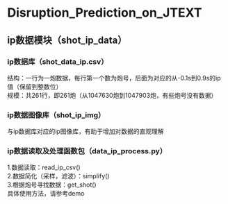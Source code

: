 # Disruption_Prediction_on_JTEXT
## ip数据模块（shot_ip_data）
### ip数据库（shot_data_ip.csv）
结构：一行为一炮数据，每行第一个数为炮号，后面为对应的从-0.1s到0.9s的ip值（保留到整数位）  
规模：共261行，即261炮（从1047630炮到1047903炮，有些炮号没有数据）  
### ip数据图像库（shot_ip_img）
与ip数据库对应的ip图像库，有助于增加对数据的直观理解
### ip数据读取及处理函数包（data_ip_process.py）
1.数据读取：read_ip_csv()  
2.数据简化（采样，滤波）：simplify()  
3.根据炮号寻找数据：get_shot()  
具体使用方法，请参考demo

